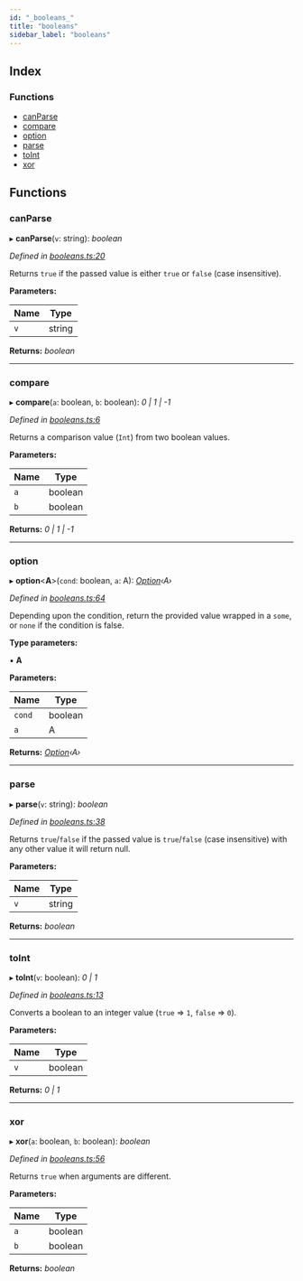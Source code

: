 ```yaml
---
id: "_booleans_"
title: "booleans"
sidebar_label: "booleans"
---
```


## Index

### Functions

* [canParse](_booleans_.md#canparse)
* [compare](_booleans_.md#compare)
* [option](_booleans_.md#option)
* [parse](_booleans_.md#parse)
* [toInt](_booleans_.md#toint)
* [xor](_booleans_.md#xor)

## Functions

###  canParse

▸ **canParse**(`v`: string): *boolean*

*Defined in [booleans.ts:20](https://github.com/fponticelli/tempo/blob/master/std/src/booleans.ts#L20)*

Returns `true` if the passed value is either `true` or `false` (case insensitive).

**Parameters:**

Name | Type |
------ | ------ |
`v` | string |

**Returns:** *boolean*

___

###  compare

▸ **compare**(`a`: boolean, `b`: boolean): *0 | 1 | -1*

*Defined in [booleans.ts:6](https://github.com/fponticelli/tempo/blob/master/std/src/booleans.ts#L6)*

Returns a comparison value (`Int`) from two boolean values.

**Parameters:**

Name | Type |
------ | ------ |
`a` | boolean |
`b` | boolean |

**Returns:** *0 | 1 | -1*

___

###  option

▸ **option**<**A**>(`cond`: boolean, `a`: A): *[Option](_option_.md#option)‹A›*

*Defined in [booleans.ts:64](https://github.com/fponticelli/tempo/blob/master/std/src/booleans.ts#L64)*

Depending upon the condition, return the provided value wrapped
in a `some`, or `none` if the condition is false.

**Type parameters:**

▪ **A**

**Parameters:**

Name | Type |
------ | ------ |
`cond` | boolean |
`a` | A |

**Returns:** *[Option](_option_.md#option)‹A›*

___

###  parse

▸ **parse**(`v`: string): *boolean*

*Defined in [booleans.ts:38](https://github.com/fponticelli/tempo/blob/master/std/src/booleans.ts#L38)*

Returns `true`/`false` if the passed value is `true`/`false` (case insensitive) with any other value it will return null.

**Parameters:**

Name | Type |
------ | ------ |
`v` | string |

**Returns:** *boolean*

___

###  toInt

▸ **toInt**(`v`: boolean): *0 | 1*

*Defined in [booleans.ts:13](https://github.com/fponticelli/tempo/blob/master/std/src/booleans.ts#L13)*

Converts a boolean to an integer value (`true` => `1`, `false` => `0`).

**Parameters:**

Name | Type |
------ | ------ |
`v` | boolean |

**Returns:** *0 | 1*

___

###  xor

▸ **xor**(`a`: boolean, `b`: boolean): *boolean*

*Defined in [booleans.ts:56](https://github.com/fponticelli/tempo/blob/master/std/src/booleans.ts#L56)*

Returns `true` when arguments are different.

**Parameters:**

Name | Type |
------ | ------ |
`a` | boolean |
`b` | boolean |

**Returns:** *boolean*
